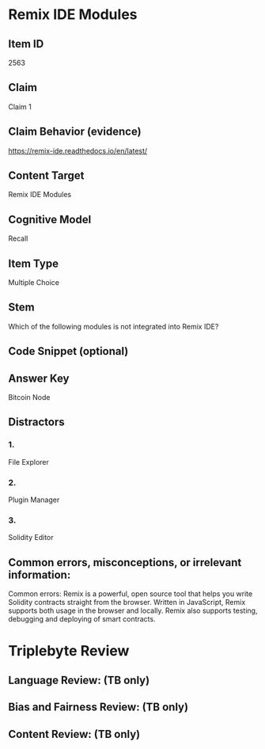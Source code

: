 # Remix IDE Modules

## Item ID
2563

## Claim
Claim 1

## Claim Behavior (evidence)
https://remix-ide.readthedocs.io/en/latest/

## Content Target
Remix IDE Modules

## Cognitive Model
Recall

## Item Type
Multiple Choice 

## Stem
Which of the following modules is not integrated into Remix IDE?

## Code Snippet (optional)

## Answer Key
Bitcoin Node

## Distractors
### 1.
File Explorer

### 2.
Plugin Manager

### 3.
Solidity Editor

## Common errors, misconceptions, or irrelevant information:
Common errors:
Remix is a powerful, open source tool that helps you write Solidity contracts straight from the browser. 
Written in JavaScript, Remix supports both usage in the browser and locally. 
Remix also supports testing, debugging and deploying of smart contracts.

# Triplebyte Review

## Language Review: (TB only)

## Bias and Fairness Review: (TB only)

## Content Review: (TB only)
